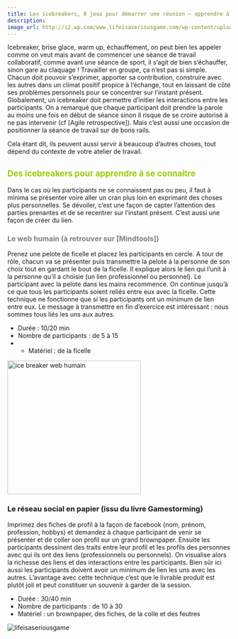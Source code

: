 ```yaml
---
title: Les icebreakers, 8 jeux pour démarrer une réunion – apprendre à se connaître
description: 
image_url: http://i2.wp.com/www.lifeisaseriousgame.com/wp-content/uploads/2013/11/ice-breaker-web-humain1.png?resize=301%2C301
---
```


Icebreaker, brise glace, warm up, échauffement, on peut bien les appeler comme on veut mais avant de commencer une séance de travail collaboratif, comme avant une séance de sport, il s’agit de bien s’échauffer, sinon gare au claquage ! Travailler en groupe, ça n’est pas si simple. Chacun doit pouvoir s’exprimer, apporter sa contribution, construire avec les autres dans un climat positif propice à l’échange, tout en laissant de côté ses problèmes personnels pour se concentrer sur l’instant présent. Globalement, un icebreaker doit permettre d’initier les interactions entre les participants. On a remarqué que chaque participant doit prendre la parole au moins une fois en début de séance sinon il risque de se croire autorisé à ne pas intervenir (cf [Agile retrospective]). Mais c’est aussi une occasion de positionner la séance de travail sur de bons rails.

Cela étant dit, ils peuvent aussi servir à beaucoup d’autres choses, tout dépend du contexte de votre atelier de travail.

<span style="font-size: 14pt; color: #99cc00;">Des icebreakers pour apprendre à se connaitre</span>
---------------------------------------------------------------------------------------------------

Dans le cas où les participants ne se connaissent pas ou peu, il faut à minima se présenter voire aller un cran plus loin en exprimant des choses plus personnelles. Se dévoiler, c’est une façon de capter l’attention des parties prenantes et de se recentrer sur l’instant présent. C’est aussi une façon de créer du lien.

### <span style="font-size: medium; color: #808080;">Le web humain (à retrouver sur [<span style="color: #808080;">Mindtools</span>])</span>

Prenez une pelote de ficelle et placez les participants en cercle. A tour de rôle, chacun va se présenter puis transmettre la pelote à la personne de son choix tout en gardant le bout de la ficelle. Il explique alors le lien qui l’unit à la personne qu’il a choisie (un lien professionnel ou personnel). Le participant avec la pelote dans les mains recommence. On continue jusqu’à ce que tous les participants soient reliés entre eux avec la ficelle. Cette technique ne fonctionne que si les participants ont un minimum de lien entre eux. Le message à transmettre en fin d’exercice est intéressant : nous sommes tous liés les uns aux autres.

* Durée : 10/20 min
* Nombre de participants : de 5 à 15
* * Matériel : de la ficelle

<img src="http://www.lifeisaseriousgame.com/wp-content/uploads/2013/11/ice-breaker-web-humain1-150x150.png" title="ice breaker web humain" alt="ice breaker web humain" width="301" height="301" />

### Le réseau social en papier (issu du livre Gamestorming)

Imprimez des fiches de profil à la façon de facebook (nom, prénom, profession, hobbys) et demandez à chaque participant de venir se présenter et de coller son profil sur un grand brownpaper. Ensuite les participants dessinent des traits entre leur profil et les profils des personnes avec qui ils ont des liens (professionnels ou personnels). On visualise alors la richesse des liens et des interactions entre les participants. Bien sûr ici aussi les participants doivent avoir un minimum de lien les uns avec les autres. L’avantage avec cette technique c’est que le livrable produit est plutôt joli et peut constituer un souvenir à garder de la session.

* Durée : 30/40 min
* Nombre de participants : de 10 à 30
* Matériel : un brownpaper, des fiches, de la colle et des feutres

![lifeisaseriousgame](http://i0.wp.com/www.lifeisaseriousgame.com/wp-content/uploads/2013/11/RSE-en-papier.png?resize=150%2C150)
